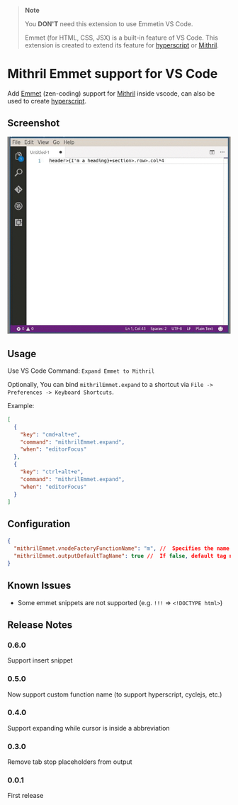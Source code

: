 > **Note**
>
> You **DON'T** need this extension to use Emmetin VS Code.
>
> Emmet (for HTML, CSS, JSX) is a built-in feature of VS Code.
> This extension is created to extend its feature for [hyperscript][hyperscript] or [Mithril][mithril].

# Mithril Emmet support for VS Code

Add [Emmet][emmet] (zen-coding) support for [Mithril][mithril] inside vscode, can also be used to create [hyperscript][hyperscript].

## Screenshot

![screenshot](https://github.com/FallenMax/mithril-emmet/raw/master/images/screenshot.gif)

## Usage

Use VS Code Command: `Expand Emmet to Mithril`

Optionally, You can bind `mithrilEmmet.expand` to a shortcut via `File -> Preferences -> Keyboard Shortcuts`.

Example:

```json
[
  {
    "key": "cmd+alt+e",
    "command": "mithrilEmmet.expand",
    "when": "editorFocus"
  },
  {
    "key": "ctrl+alt+e",
    "command": "mithrilEmmet.expand",
    "when": "editorFocus"
  }
]
```

## Configuration

```json
{
  "mithrilEmmet.vnodeFactoryFunctionName": "m", //  Specifies the name of vnode factory function. E.g. for mithril, use 'm'; for hyperscript, use 'h'.
  "mithrilEmmet.outputDefaultTagName": true //  If false, default tag name ('div')  will be obmitted, i.e. '.some-class' instead of 'div.some-class'
}
```

## Known Issues

- Some emmet snippets are not supported (e.g. `!!!` => `<!DOCTYPE html>`)

## Release Notes

### 0.6.0

Support insert snippet

### 0.5.0

Now support custom function name (to support hyperscript, cyclejs, etc.)

### 0.4.0

Support expanding while cursor is inside a abbreviation

### 0.3.0

Remove tab stop placeholders from output

### 0.0.1

First release

[emmet]: http://emmet.io/
[mithril]: http://mithril.js.org/
[hyperscript]: https://github.com/dominictarr/hyperscript
